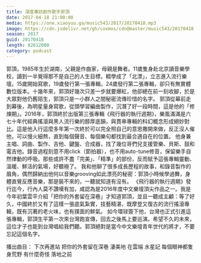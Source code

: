 ```yaml
---
title: 深度專訪創作歌手郭頂
date: 2017-04-18 21:00:00
media: https://one.xiaoyuu.ga/music543/2017/20170418.mp3
image: https://cdn.jsdelivr.net/gh/coxmos/cdn@master/music543/20170418.jpg
season: 2017
guid: 20170418
length: 82612000
category: podcast
---
```


郭頂，1985年生於湖南，父親是作曲家，母親是舞者。11歲隻身赴北京讀音樂學校，讀到一半覺得那不是自己的人生目標，輟學成了「北漂」，立志進入流行樂壇。15歲開始寫歌，19歲發行第一張專輯，24歲發行第二張專輯，卻只有無實體數位版本。十幾年來，郭頂好幾次只差一步就要爆紅，他卻總在前一刻收腳，於是大眾對他仍舊陌生，郭頂只是一小群人之間秘密流傳珍惜的名字。
郭頂從幕前走到幕後，為明星量身寫歌，從頭學習編曲製作，沉潛了好一段時間，這是他的「修煉期」。2016年，郭頂終於出版第三張專輯《飛行器的執行週期》，樂風滿滿是六七十年代經典搖滾與黑人流行樂的醇厚底韻，與貫串專輯的科幻概念形成絕妙對比。這是他入行這麼多年第一次終於可以完全照自己的意思撒開來做，反正沒人催他，可以慢火細熬，直到每個聲音、每個樂句都找到最合適自在的位置。
他身兼主唱、詞曲、製作、吉他、鍵盤、合成器，找了幾位哥們兒支援管樂、貝斯、鼓和電吉他。錄音過程刻意不用click（節拍器），也不用auto-tune修音，保留樂手自然律動的呼吸。那些或許不盡「完美」、「精準」的部份，反而賦予這張專輯靈動、溫暖、鮮活的氣場，好聽極了。
我和他聊了很多成長歷程的故事，和錄音製作的眉角，偶然歸納出他何以音樂grooving如此漂亮的秘密：郭頂小時候學過舞，身體直覺反應音樂，那是裝不來的，一聽就知道有沒有。
《飛行器的執行週期》發行迄今，行內人莫不讚嘆有加，咸認為是2016年度中文樂壇頂尖作品之一。我是今年初葉雲平介紹「把你的外套留在深巷」才知道郭頂，並且一聽成主顧：等了好久，中國終於又有了這樣一張底氣紮實，技藝精湛，既摩登又復古的流行搖滾專輯，既有沉著的老火味，也有撲面的鮮氣。
如今環球簽下他，台灣也正式引進這張專輯，郭頂生平第一次來台灣跑宣傳，回去之後馬上要巡演。希望不久的未來，這位才子也能到台灣唱給我們聽。郭頂絕對是當今中文樂壇青年世代的將才，不要忘記這個名字。

播出曲目：
下次再進站
把你的外套留在深巷
淒美地
在雲端
水星記
每個眼神都隻身荒野
有什麼奇怪
落地之前
